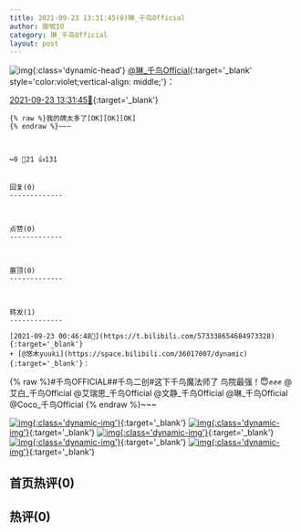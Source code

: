 ```yaml
---
title: 2021-09-23 13:31:45(0)琳_千鸟Official
author: 御坂IO
category: 琳_千鸟Official
layout: post
---
```


![img](/images/c0a88f85ebd0d056f37b114e0748e69556c8b488.jpg){:class='dynamic-head'}
[@琳_千鸟Official](https://space.bilibili.com/1620923329/dynamic){:target='_blank' style='color:violet;vertical-align: middle;'}：

[2021-09-23 13:31:45🔗](https://t.bilibili.com/573535780796469284){:target='_blank'}

~~~
{% raw %}我的牌太多了[OK][OK][OK]
{% endraw %}~~~



↪️0 💬21 👍131


回复(0)
-------------



点赞(0)
-------------



置顶(0)
-------------



转发(1)
-------------

[2021-09-23 00:46:48🔗](https://t.bilibili.com/573338654684973328){:target='_blank'}
+ [@悠木yuuki](https://space.bilibili.com/36017007/dynamic){:target='_blank'}：
~~~
{% raw %}#千鸟OFFICIAL##千鸟二创#这下千鸟魔法师了
鸟院最强！😇✊✊✊
@艾白_千鸟Official @艾瑞思_千鸟Official @文静_千鸟Official @琳_千鸟Official @Coco_千鸟Official 
{% endraw %}~~~


[![img](/images/dc59d2dc0844904445cf53316a10f926d16ad299.png){:class='dynamic-img'}](/images/dc59d2dc0844904445cf53316a10f926d16ad299.png){:target='_blank'}
[![img](/images/17c81f89b0801b3ff27b338b2dcaa8596855cf84.png){:class='dynamic-img'}](/images/17c81f89b0801b3ff27b338b2dcaa8596855cf84.png){:target='_blank'}
[![img](/images/ea8d88674eabbb4edda17d1ce6f05a76abc7a4e5.png){:class='dynamic-img'}](/images/ea8d88674eabbb4edda17d1ce6f05a76abc7a4e5.png){:target='_blank'}
[![img](/images/c7b9cf6dfe03bc351f824142c70329e16b1549ef.png){:class='dynamic-img'}](/images/c7b9cf6dfe03bc351f824142c70329e16b1549ef.png){:target='_blank'}
[![img](/images/150a372a46f1263b4628943affad667e677522f1.png){:class='dynamic-img'}](/images/150a372a46f1263b4628943affad667e677522f1.png){:target='_blank'}




首页热评(0)
-------------



热评(0)
-------------



